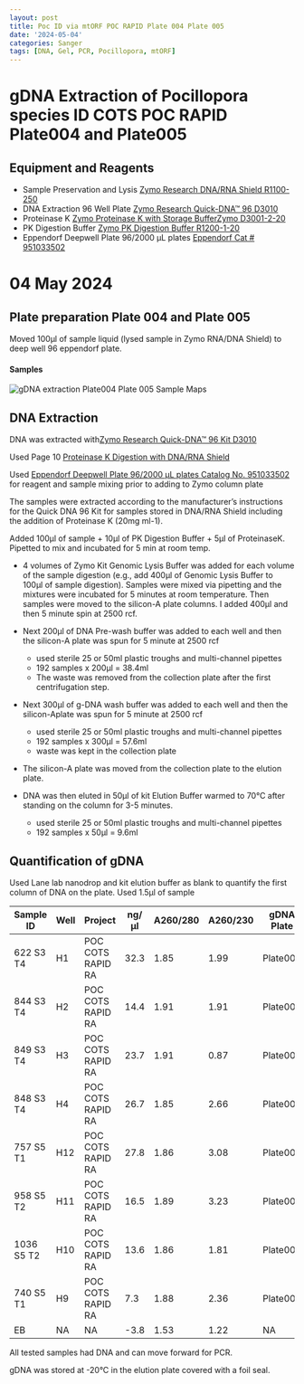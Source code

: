 ```yaml
---
layout: post
title: Poc ID via mtORF POC RAPID Plate 004 Plate 005
date: '2024-05-04'
categories: Sanger
tags: [DNA, Gel, PCR, Pocillopora, mtORF]
---
```

# gDNA Extraction of Pocillopora species ID COTS POC RAPID Plate004 and Plate005

## Equipment and Reagents

- Sample Preservation and Lysis [Zymo Research DNA/RNA Shield R1100-250](https://github.com/hputnam/Putnam_Lab_Notebook/blob/master/images/Zymo_r1100-250_dna_rna_shield.pdf)
- DNA Extraction 96 Well Plate [Zymo Research Quick-DNA™ 96 D3010](https://github.com/hputnam/Putnam_Lab_Notebook/blob/master/images/_d3010_d3011_d3012_quick-dna_96_kit.pdf) 
- Proteinase K [Zymo Proteinase K with Storage BufferZymo D3001-2-20](https://www.zymoresearch.com/products/proteinase-k-w-storage-buffer-set)
- PK Digestion Buffer [Zymo PK Digestion Buffer R1200-1-20](https://www.zymoresearch.com/products/pk-digestion-buffer)   
- Eppendorf Deepwell Plate 96/2000 µL plates [Eppendorf Cat # 951033502](https://www.eppendorf.com/us-en/eShop-Products/Laboratory-Consumables/Plates/Eppendorf-Deepwell-Plates-p-951033502)


# 04 May 2024
## Plate preparation Plate 004 and Plate 005
Moved 100µl of sample liquid (lysed sample in Zymo RNA/DNA Shield) to deep well 96 eppendorf plate.

#### Samples

![gDNA extraction Plate004 Plate 005 Sample Maps](https://github.com/hputnam/Putnam_Lab_Notebook/blob/master/images/20240504_Plate004_Plate005_extractionmap.jpg?raw=true)

## DNA Extraction  

DNA was extracted with[Zymo Research Quick-DNA™ 96 Kit D3010](https://github.com/hputnam/Putnam_Lab_Notebook/blob/master/images/_d3010_d3011_d3012_quick-dna_96_kit.pdf) 

Used Page 10 [Proteinase K Digestion with DNA/RNA Shield](https://github.com/hputnam/Putnam_Lab_Notebook/blob/master/images/20240411_ZymoQuickDNA96_notes.jpg?raw=true)

Used [Eppendorf Deepwell Plate 96/2000 µL plates Catalog No. 951033502](https://www.eppendorf.com/us-en/eShop-Products/Laboratory-Consumables/Plates/Eppendorf-Deepwell-Plates-p-951033502) for reagent and sample mixing prior to adding to Zymo column plate

The samples were extracted according to the manufacturer’s instructions for the Quick DNA 96 Kit for samples stored in DNA/RNA Shield including the addition of Proteinase K (20mg ml-1). 

Added 100µl of sample + 10µl of PK Digestion Buffer + 5µl of ProteinaseK. Pipetted to mix and incubated for 5 min at room temp. 

- 4 volumes of Zymo Kit Genomic Lysis Buffer was added for each volume of the sample digestion (e.g., add 400µl of Genomic Lysis Buffer to 100µl of sample digestion). Samples were mixed via pipetting and the mixtures were incubated for 5 minutes at room temperature.  Then samples were moved to the silicon-A plate columns. I added 400µl and then 5 minute spin at 2500 rcf.

- Next 200µl of DNA Pre-wash buffer was added to each well and then the silicon-A plate was spun for 5 minute at 2500 rcf

	- used sterile 25 or 50ml plastic troughs and multi-channel pipettes
	- 192 samples x 200µl = 38.4ml
 	- The waste was removed from the collection plate after the first centrifugation step. 

- Next 300µl of g-DNA wash buffer was added to each well and then the silicon-Aplate was spun for 5 minute at 2500 rcf
 	- used sterile 25 or 50ml plastic troughs and multi-channel pipettes
	- 192 samples x 300µl = 57.6ml
 	- waste was kept in the collection plate 

- The silicon-A plate was moved from the collection plate to the elution plate.  

- DNA was then eluted in 50µl of kit Elution Buffer warmed to 70°C after standing on the column for 3-5 minutes. 
 	- used sterile 25 or 50ml plastic troughs and multi-channel pipettes
	- 192 samples x 50µl = 9.6ml

## Quantification of gDNA   
Used Lane lab nanodrop and kit elution buffer as blank to quantify the first column of DNA on the plate. Used 1.5µl of sample 

Sample ID |  Well |Project |  ng/µl | A260/280 | A260/230| gDNA Plate|
---|---|---| ---|---|---|---|
622 S3 T4  |H1  |POC COTS RAPID RA | 32.3|1.85|1.99| Plate004
844 S3 T4  |H2  |POC COTS RAPID RA | 14.4|1.91|1.91| Plate004
849 S3 T4  |H3  |POC COTS RAPID RA | 23.7|1.91|0.87| Plate004
848 S3 T4  |H4  |POC COTS RAPID RA | 26.7|1.85|2.66| Plate004
757 S5 T1  |H12 |POC COTS RAPID RA | 27.8|1.86|3.08| Plate005
958 S5 T2  |H11 |POC COTS RAPID RA | 16.5|1.89|3.23| Plate005
1036 S5 T2 |H10 |POC COTS RAPID RA | 13.6|1.86|1.81| Plate005
740 S5 T1  |H9  |POC COTS RAPID RA |  7.3|1.88|2.36| Plate005
EB         |NA  |NA                | -3.8|1.53|1.22| NA


All tested samples had DNA and can move forward for PCR.

gDNA was stored at -20°C in the elution plate covered with a foil seal.
